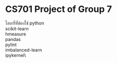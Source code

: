 # CS701 Project of Group 7
ไลบารี่ที่ต้องใช้
python\
scikit-learn\
hmeasure\
pandas\
pylint\
imbalanced-learn\
ipykernel\
